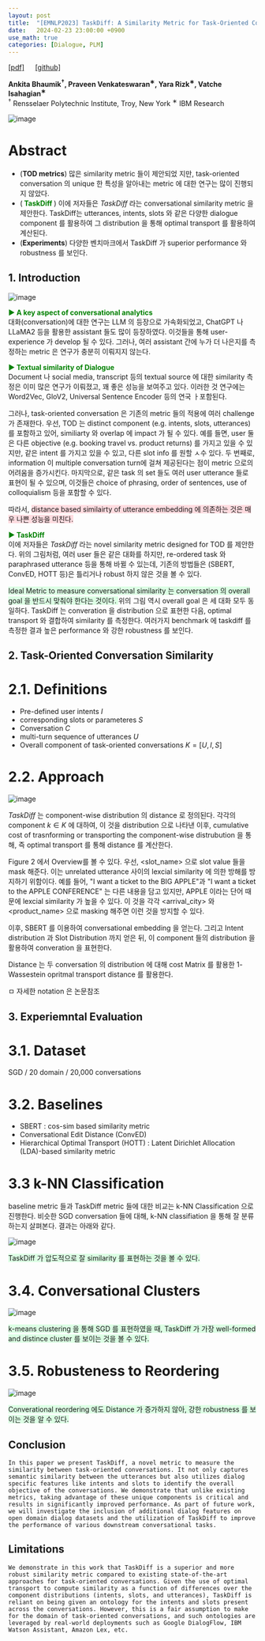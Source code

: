 ```yaml
---
layout: post
title:  "[EMNLP2023] TaskDiff: A Similarity Metric for Task-Oriented Conversations"
date:   2024-02-23 23:00:00 +0900
use_math: true
categories: [Dialogue, PLM]
---
```


[[pdf]](https://aclanthology.org/2023.emnlp-main.1009.pdf) &emsp;
[[github]](https://github.com/enokawa/taskdiff/tree/master)

**Ankita Bhaumik<sup>†</sup>, Praveen Venkateswaran<sup>∗</sup>, Yara Rizk<sup>∗</sup>, Vatche Isahagian<sup>∗</sup>**
<br><sup>†</sup> Rensselaer Polytechnic Institute, Troy, New York <sup>∗</sup> IBM Research &emsp;

![image](https://github.com/yong1-kim/yong1-kim.github.io/assets/42200027/7f02c344-a494-4533-a52c-5a61d4954087)

# Abstract
- (**TOD metrics**) 많은 similarity metric 들이 제안되었 지만, task-oriented conversation 의 unique 한 특성을 알아내는 metric 에 대한 연구는 많이 진행되지 않았다.
- (<span style='color:green;font-weight:bold'> TaskDiff </span>) 이에 저자들은 *TaskDiff* 라는 conversational similarity metric 을 제안한다. TaskDiff는 utterances, intents, slots 와 같은 다양한 dialogue component 를 활용하여 그 distribution 을 통해 optimal transport 를 활용하여 계산된다.
- (**Experiments**) 다양한 벤치마크에서 TaskDiff 가 superior performance 와 robustness 를 보인다.

## 1. Introduction

![image](https://github.com/yong1-kim/yong1-kim.github.io/assets/42200027/9df17141-a180-4c2b-97a3-ba8ca055f74a)

<span style='color:green;font-weight:bold'> ▶ A key aspect of conversational analytics  </span>
<br>
대화(conversation)에 대한 연구는 LLM 의 등장으로 가속화되었고, ChatGPT 나 LLaMA2 등을 활용한 assistant 들도 많이 등장하였다. 이것들을 통해 user-experience 가 develop 될 수 있다.
그러나, 여러 assistant 간에 누가 더 나은지를 측정하는 metric 은 연구가 충분히 이뤄지지 않는다.

<span style='color:green;font-weight:bold'> ▶ Textual similarity of Dialogue </span>
<br>
Document 나 social media, transcript 등의 textual source 에 대한 similarity 측정은 이미 많은 연구가 이뤄졌고, 꽤 좋은 성능을 보여주고 있다.
이러한 것 연구에는 Word2Vec, GloV2, Universal Sentence Encoder 등의 연국 ㅏ포함된다.

그러나, task-oriented conversation 은 기존의 metric 들의 적용에 여러 challenge 가 존재한다.
우선, TOD 는 distinct component (e.g. intents, slots, utterances) 를 포함하고 있어, similiarty 와 overlap 에 impact 가 될 수 있다. 예를 들면, user 둘은 다른 objective (e.g. booking travel vs. product returns) 를 가지고 있을 수 있지만, 같은 intent 를 가지고 있을 수 있고, 다른 slot info 를 원할 ㅅ수 있다.
두 번째로, information 이 multiple conversation turn에 걸쳐 제공된다는 점이 metric 으로의 어려움을 증가시킨다.
마지막으로, 같은 task 의 set 들도 여러 user utterance 들로 표현이 될 수 있으며, 이것들은 choice of phrasing, order of sentences, use of colloquialism 등을 포함할 수 있다.

따라서,  <span style='background-color: #ffdce0'> distance based similairty of utterance embedding 에 의존하는 것은 매우 나쁜 성능을 미친다. </span>

<span style='color:green;font-weight:bold'>  ▶ TaskDiff </span>
<br>
이에 저자들은 *TaskDiff* 라는 novel similarity metric designed for TOD 를 제안한다.
위의 그림처럼, 여러 user 들은 같은 대화를 하지만, re-ordered task 와 paraphrased utterance 등을 통해 바뀔 수 있는데, 기존의 방법들은 (SBERT, ConvED, HOTT 등)은 틀리거나 robust 하지 않은 것을 볼 수 있다.

<span style='background-color: #dcffe4'> Ideal Metric to measure conversational similarity 는 conversation 의 overall goal 을 반드시 맞춰야 한다는 것이다. </span>
위의 그림 역시 overall goal 은 세 대화 모두 동일하다.
TaskDiff 는 converation 을 distribution 으로 표현한 다음, optimal transport 와 결합하여 similarity 를 측정한다.
여러가지 benchmark 에 taskdiff 를 측정한 결과 높은 performance 와 강한 robustness 를 보인다.

## 2. Task-Oriented Conversation Similarity
# 2.1. Definitions
- Pre-defined user intents $I$
- corresponding slots or parameteres $S$
- Conversation $C$
- multi-turn sequence of utterances $U$
- Overall component of task-oriented conversations $K=[U,I,S]$

# 2.2. Approach

![image](https://github.com/yong1-kim/yong1-kim.github.io/assets/42200027/22d375a7-6770-4353-8e2b-a0ff87142ad2)

*TaskDiff* 는 component-wise distribution 의 distance 로 정의된다.
각각의 component $k \in K$ 에 대하여, 이 것을 distribution 으로 나타낸 이후, cumulative cost of trasnforming or transporting the component-wise distrubution 을 통해, 즉 optimal transport 를 통해 distance 를 계산한다.

Figure 2 에서 Overview를 볼 수 있다.
우선, <slot_name> 으로 slot value 들을 mask 해준다. 이는 unrelated utterance 사이의 lexcial similarity 에 의한 방해를 방지하기 위함이다. 예를 들어, "I want a ticket to the BIG APPLE"과 "I want a ticket to the APPLE CONFERENCE" 는 다른 내용을 담고 있지만, APPLE 이라는 단어 때문에 lexcial similarity 가 높을 수 있다. 이 것을 각각 <arrival_city> 와 <product_name> 으로 masking 해주면 이런 것을 방지할 수 있다.

이후, SBERT 를 이용하여 conversational embedding 을 얻는다. 그리고 Intent distribution 과 Slot Distribution 까지 얻은 뒤, 이 component 들의 distribution 을 활용하여 converation 을 표현한다.

Distance 는 두 conversation 의 distribution 에 대해 cost Matrix 를 활용한 1-Wassestein opritmal transport distance 를 활용한다.

ㅁ  자세한 notation 은 논문참조

## 3. Experiemntal Evaluation
# 3.1.  Dataset

SGD / 20 domain / 20,000 conversations

# 3.2. Baselines

- SBERT : cos-sim based similarity metric
- Conversational Edit Distance (ConvED)
- Hierarchical Optimal Transport (HOTT) : Latent Dirichlet Allocation (LDA)-based similarity metric

# 3.3 k-NN Classification

baseline metric 들과 TaskDiff metric 들에 대한 비교는 k-NN Classification 으로 진행한다.
비슷한 SGD conversation 들에 대해, k-NN classifiation 을 통해 잘 분류하는지 살펴본다.
결과는 아래와 같다.

![image](https://github.com/yong1-kim/yong1-kim.github.io/assets/42200027/eee644fe-b07b-40e2-a283-4af85ce034ae)

<span style='background-color: #dcffe4'> TaskDiff 가 압도적으로 잘 similarity 를 표현하는 것을 볼 수 있다. </span>

# 3.4. Conversational Clusters

![image](https://github.com/yong1-kim/yong1-kim.github.io/assets/42200027/f16a5d79-5c15-4258-a571-8a1860b417c8)

<span style='background-color: #dcffe4'> k-means clustering 을 통해 SGD 를 표현하였을 때, TaskDiff 가 가장 well-formed and distince cluster 를 보이는 것을 볼 수 있다. </span>

# 3.5. Robusteness to Reordering

![image](https://github.com/yong1-kim/yong1-kim.github.io/assets/42200027/a112d9c1-5c74-431a-9132-63174a8eef7f)

<span style='background-color: #dcffe4'> Converational reordering 에도 Distance 가 증가하지 않아, 강한 robustness 를 보이는 것을 알 수 있다. </span>

## Conclusion
```
In this paper we present TaskDiff, a novel metric to measure the similarity between task-oriented conversations. It not only captures semantic similarity between the utterances but also utilizes dialog specific features like intents and slots to identify the overall objective of the conversations. We demonstrate that unlike existing metrics, taking advantage of these unique components is critical and results in significantly improved performance. As part of future work, we will investigate the inclusion of additional dialog features on open domain dialog datasets and the utilization of TaskDiff to improve the performance of various downstream conversational tasks.
```

## Limitations
```
We demonstrate in this work that TaskDiff is a superior and more robust similarity metric compared to existing state-of-the-art approaches for task-oriented conversations. Given the use of optimal transport to compute similarity as a function of differences over the component distributions (intents, slots, and utterances), TaskDiff is reliant on being given an ontology for the intents and slots present across the conversations. However, this is a fair assumption to make for the domain of task-oriented conversations, and such ontologies are leveraged by real-world deployments such as Google DialogFlow, IBM Watson Assistant, Amazon Lex, etc.
```
